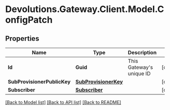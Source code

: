 # Devolutions.Gateway.Client.Model.ConfigPatch

## Properties

Name | Type | Description | Notes
------------ | ------------- | ------------- | -------------
**Id** | **Guid** | This Gateway&#39;s unique ID | [optional] 
**SubProvisionerPublicKey** | [**SubProvisionerKey**](SubProvisionerKey.md) |  | [optional] 
**Subscriber** | [**Subscriber**](Subscriber.md) |  | [optional] 

[[Back to Model list]](../README.md#documentation-for-models) [[Back to API list]](../README.md#documentation-for-api-endpoints) [[Back to README]](../README.md)

